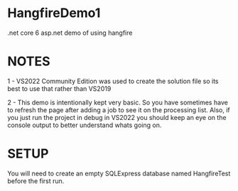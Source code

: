 # HangfireDemo1
.net core 6 asp.net demo of using hangfire


# NOTES #   

1 - VS2022 Community Edition was used to create the solution file so its best to use that rather than VS2019

2 - This demo is intentionally kept very basic.
So you have sometimes have to refresh the page after adding a job to see it on the processing list.
Also, if you just run the project in debug in VS2022 you should keep an eye on the console output to better understand whats going on.

# SETUP #

You will need to create an empty SQLExpress database named HangfireTest before the first run.
